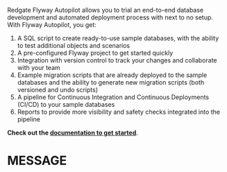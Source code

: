 Redgate Flyway Autopilot allows you to trial an end-to-end database development and automated deployment process with next to no setup.  With Flyway Autopilot, you get: 

1. A SQL script to create ready-to-use sample databases, with the ability to test additional objects and scenarios
2. A pre-configured Flyway project to get started quickly
3. Integration with version control to track your changes and collaborate with your team
4. Example migration scripts that are already deployed to the sample databases and the ability to generate new migration scripts (both versioned and undo scripts)
5. A pipeline for Continuous Integration and Continuous Deployments (CI/CD) to your sample databases
6. Reports to provide more visibility and safety checks integrated into the pipeline 

**Check out the [documentation to get started](https://documentation.red-gate.com/fd/quickstart-flyway-autopilot-215154689.html)**.
# MESSAGE
